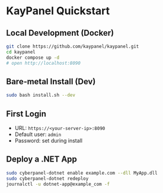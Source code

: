 # KayPanel Quickstart

## Local Development (Docker)
```bash
git clone https://github.com/kaypanel/kaypanel.git
cd kaypanel
docker compose up -d
# open http://localhost:8090
```

## Bare‑metal Install (Dev)
```bash
sudo bash install.sh --dev
```

## First Login
- URL: `https://<your-server-ip>:8090`
- Default user: `admin`
- Password: set during install

## Deploy a .NET App
```bash
sudo cyberpanel-dotnet enable example.com --dll MyApp.dll
sudo cyberpanel-dotnet redeploy
journalctl -u dotnet-app@example_com -f
```
